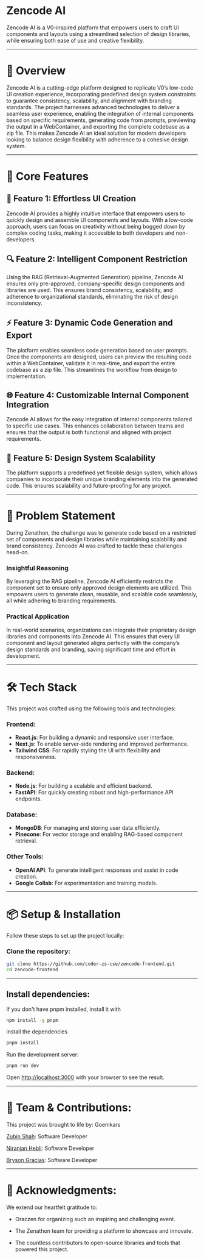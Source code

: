 # **Zencode AI**

Zencode AI is a V0-inspired platform that empowers users to craft UI components and layouts using a streamlined selection of design libraries, while ensuring both ease of use and creative flexibility.

---

# 🚀 **Overview**

Zencode AI is a cutting-edge platform designed to replicate V0’s low-code UI creation experience, incorporating predefined design system constraints to guarantee consistency, scalability, and alignment with branding standards. The project harnesses advanced technologies to deliver a seamless user experience, enabling the integration of internal components based on specific requirements, generating code from prompts, previewing the output in a WebContainer, and exporting the complete codebase as a zip file. This makes Zencode AI an ideal solution for modern developers looking to balance design flexibility with adherence to a cohesive design system.

---

# 🔑 **Core Features**

## 🌟 **Feature 1: Effortless UI Creation**
Zencode AI provides a highly intuitive interface that empowers users to quickly design and assemble UI components and layouts. With a low-code approach, users can focus on creativity without being bogged down by complex coding tasks, making it accessible to both developers and non-developers.

## 🔍 **Feature 2: Intelligent Component Restriction**
Using the RAG (Retrieval-Augmented Generation) pipeline, Zencode AI ensures only pre-approved, company-specific design components and libraries are used. This ensures brand consistency, scalability, and adherence to organizational standards, eliminating the risk of design inconsistency.

## ⚡ **Feature 3: Dynamic Code Generation and Export**
The platform enables seamless code generation based on user prompts. Once the components are designed, users can preview the resulting code within a WebContainer, validate it in real-time, and export the entire codebase as a zip file. This streamlines the workflow from design to implementation.

## 🌐 **Feature 4: Customizable Internal Component Integration**
Zencode AI allows for the easy integration of internal components tailored to specific use cases. This enhances collaboration between teams and ensures that the output is both functional and aligned with project requirements.

## 🎨 **Feature 5: Design System Scalability**
The platform supports a predefined yet flexible design system, which allows companies to incorporate their unique branding elements into the generated code. This ensures scalability and future-proofing for any project.

---

# 🎯 **Problem Statement**

During Zenathon, the challenge was to generate code based on a restricted set of components and design libraries while maintaining scalability and brand consistency. Zencode AI was crafted to tackle these challenges head-on.

### **Insightful Reasoning**
By leveraging the RAG pipeline, Zencode AI efficiently restricts the component set to ensure only approved design elements are utilized. This empowers users to generate clean, reusable, and scalable code seamlessly, all while adhering to branding requirements.

### **Practical Application**
In real-world scenarios, organizations can integrate their proprietary design libraries and components into Zencode AI. This ensures that every UI component and layout generated aligns perfectly with the company’s design standards and branding, saving significant time and effort in development.

---

# 🛠️ **Tech Stack**

This project was crafted using the following tools and technologies:

### **Frontend**:
- **React.js**: For building a dynamic and responsive user interface.
- **Next.js**: To enable server-side rendering and improved performance.
- **Tailwind CSS**: For rapidly styling the UI with flexibility and responsiveness.

### **Backend**:
- **Node.js**: For building a scalable and efficient backend.
- **FastAPI**: For quickly creating robust and high-performance API endpoints.

### **Database**:
- **MongoDB**: For managing and storing user data efficiently.
- **Pinecone**: For vector storage and enabling RAG-based component retrieval.

### **Other Tools**:
- **OpenAI API**: To generate intelligent responses and assist in code creation.
- **Google Collab**: For experimentation and training models.

---

# 📦 **Setup & Installation**

Follow these steps to set up the project locally:

### **Clone the repository:**
```bash
git clone https://github.com/coder-zs-cse/zencode-frontend.git
cd zencode-frontend

```
---
## **Install dependencies**:

If you don't have pnpm installed, install it with

```bash
npm install -g pnpm
```

install the dependencies

```bash
pnpm install
```

Run the development server:

```bash
pnpm run dev
```

Open [http://localhost:3000](http://localhost:3000) with your browser to see the result.

---

# 🤝 **Team & Contributions**:
This project was brought to life by: Goemkars

[Zubin Shah](http://github.com/coder-zs-cse/): Software Developer

[Niranjan Hebli](https://github.com/NiranjanHebli): Software Developer 

[Bryson Gracias](https://github.com/): Software Developer 

---

# 🌟 **Acknowledgments**:

 We extend our heartfelt gratitude to:

- Oraczen for organizing such an inspiring and challenging event.

- The Zenathon team for providing a platform to showcase and innovate.

- The countless contributors to open-source libraries and tools that powered this project.




